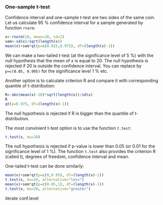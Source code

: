 ### One-sample t-test
Confidence interval and one-sample t-test are two sides of the same coin. Let us calculate 95 % confidence interval for
a sample generated by function `rnorm`:
```R
x<-rnorm(10, mean=20, sd=2)
sem<-sd(x)/sqrt(length(x))
mean(x)+sem*qt(p=c(0.025,0.975), df=(length(x)-1))
```
We can make a two-tailed t-test (at the significance level  of 5 %) with the null hypothesis that the mean of x is equal to 20.
The null hypothesis is rejected if 20 is outside the confidence interval. You can replace by `p=c(0.05, 0.995)` for
the significance level 1 % etc.

Another option is to calculate criterion R and compare it with corresponding quantile of t-distribution:
```R
R<-abs(mean(x)-20)*sqrt(length(x))/sd(x)
R
qt(p=0.975, df=(length(x)-1))
```
The null hypothesis is rejected if R is bigger than the quantile of t-distribution.

The most convinient t-test option is to use the function `t.test`:
```R
t.test(x, mu=20)
```
The null hypothesis is rejected if p-value is lower than 0.05 (or 0.01 for the significance level of 1 %).
The function `t.test` also provides the criterion R (called t), degrees of freedom, confidence interval and mean.

One-tailed t-test can be done similarly:
```R
mean(x)+sem*qt(p=c(0,0.95), df=(length(x)-1))
t.test(x, mu=20, alternative="less")
mean(x)+sem*qt(p=c(0.05,1), df=(length(x)-1))
t.test(x, mu=20, alternative="greater")
```

iterate
conf.level

